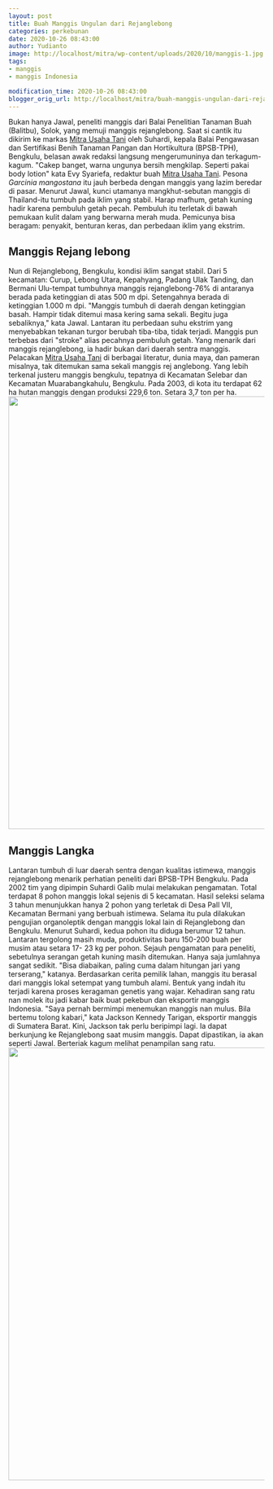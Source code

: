 ```yaml
---
layout: post
title: Buah Manggis Ungulan dari Rejanglebong
categories: perkebunan
date: 2020-10-26 08:43:00
author: Yudianto
image: http://localhost/mitra/wp-content/uploads/2020/10/manggis-1.jpg
tags:
- manggis
- manggis Indonesia

modification_time: 2020-10-26 08:43:00
blogger_orig_url: http://localhost/mitra/buah-manggis-ungulan-dari-rejanglebong.html
---
```


Bukan hanya Jawal, peneliti manggis dari Balai Penelitian Tanaman Buah (Balitbu), Solok, yang memuji manggis rejanglebong. Saat si cantik itu dikirim ke markas <a href="http://127.0.0.1/mitra">Mitra Usaha Tani</a> oleh Suhardi, kepala Balai Pengawasan dan Sertifikasi Benih Tanaman Pangan dan Hortikultura (BPSB-TPH), Bengkulu, belasan awak redaksi langsung mengerumuninya dan terkagum-kagum. "Cakep banget, warna ungunya bersih mengkilap. Seperti pakai body lotion" kata Evy Syariefa, redaktur buah <a href="http://127.0.0.1/mitra">Mitra Usaha Tani</a>.
Pesona <i>Garcinia mangostana</i> itu jauh berbeda dengan manggis yang lazim beredar di pasar. Menurut Jawal, kunci utamanya mangkhut-sebutan manggis di Thailand-itu tumbuh pada iklim yang stabil. Harap mafhum, getah kuning hadir karena pembuluh getah pecah. Pembuluh itu terletak di bawah pemukaan kulit dalam yang berwarna merah muda. Pemicunya bisa beragam: penyakit, benturan keras, dan perbedaan iklim yang ekstrim.
<h2>Manggis Rejang lebong</h2>
Nun di Rejanglebong, Bengkulu, kondisi iklim sangat stabil. Dari 5 kecamatan: Curup, Lebong Utara, Kepahyang, Padang Ulak Tanding, dan Bermani Ulu-tempat tumbuhnya manggis rejanglebong-76% di antaranya berada pada ketinggian di atas 500 m dpi. Setengahnya berada di ketinggian 1.000 m dpi. "Manggis tumbuh di daerah dengan ketinggian basah. Hampir tidak ditemui masa kering sama sekali. Begitu juga sebaliknya," kata Jawal. Lantaran itu perbedaan suhu ekstrim yang menyebabkan tekanan turgor berubah tiba-tiba, tidak terjadi. Manggis pun terbebas dari "stroke" alias pecahnya pembuluh getah.
Yang menarik dari manggis rejanglebong, ia hadir bukan dari daerah sentra manggis. Pelacakan <a href="http://127.0.0.1/mitra">Mitra Usaha Tani</a> di berbagai literatur, dunia maya, dan pameran misalnya, tak ditemukan sama sekali manggis rej anglebong. Yang lebih terkenal justeru manggis bengkulu, tepatnya di Kecamatan Selebar dan Kecamatan Muarabangkahulu, Bengkulu. Pada 2003, di kota itu terdapat 62 ha hutan manggis dengan produksi 229,6 ton. Setara 3,7 ton per ha.
<a href="http://127.0.0.1/mitra/wp-content/uploads/2020/10/manggis-2.jpg"><img class="aligncenter wp-image-20287 size-full" src="http://127.0.0.1/mitra/wp-content/uploads/2020/10/manggis-2.jpg" alt="" width="1478" height="850" /></a>
<h2>Manggis Langka</h2>
Lantaran tumbuh di luar daerah sentra dengan kualitas istimewa, manggis rejanglebong menarik perhatian peneliti dari BPSB-TPH Bengkulu. Pada 2002 tim yang dipimpin Suhardi Galib mulai melakukan pengamatan. Total terdapat 8 pohon manggis lokal sejenis di 5 kecamatan.
Hasil seleksi selama 3 tahun menunjukkan hanya 2 pohon yang terletak di Desa Pall VII, Kecamatan Bermani yang berbuah istimewa. Selama itu pula dilakukan pengujian organoleptik dengan manggis lokal lain di Rejanglebong dan Bengkulu.
Menurut Suhardi, kedua pohon itu diduga berumur 12 tahun. Lantaran tergolong masih muda, produktivitas baru 150-200 buah per musim atau setara 17- 23 kg per pohon. Sejauh pengamatan para peneliti, sebetulnya serangan getah kuning masih ditemukan. Hanya saja jumlahnya sangat sedikit. "Bisa diabaikan, paling cuma dalam hitungan jari yang terserang," katanya. Berdasarkan cerita pemilik lahan, manggis itu berasal dari manggis lokal setempat yang tumbuh alami. Bentuk yang indah itu terjadi karena proses keragaman genetis yang wajar.
Kehadiran sang ratu nan molek itu jadi kabar baik buat pekebun dan eksportir manggis Indonesia. "Saya pernah bermimpi menemukan manggis nan mulus. Bila bertemu tolong kabari," kata Jackson Kennedy Tarigan, eksportir manggis di Sumatera Barat. Kini, Jackson tak perlu beripimpi lagi. Ia dapat berkunjung ke Rejanglebong saat musim manggis. Dapat dipastikan, ia akan seperti Jawal. Berteriak kagum melihat penampilan sang ratu.
<a href="http://127.0.0.1/mitra/wp-content/uploads/2020/10/pohon-manggis.jpg"><img class="aligncenter wp-image-20286 size-full" src="http://127.0.0.1/mitra/wp-content/uploads/2020/10/pohon-manggis.jpg" alt="" width="1511" height="850" /></a>
